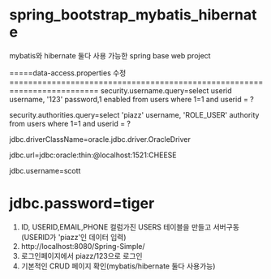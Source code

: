 # spring_bootstrap_mybatis_hibernate

mybatis와 hibernate 둘다 사용 가능한 spring base web project

=====data-access.properties 수정=========================================================================
security.username.query=select userid username, '123' password,1 enabled from users where 1=1 and userid = ?

security.authorities.query=select 'piazz' username, 'ROLE_USER' authority from users where 1=1 and userid = ?

jdbc.driverClassName=oracle.jdbc.driver.OracleDriver

jdbc.url=jdbc:oracle:thin:@localhost:1521:CHEESE

jdbc.username=scott

jdbc.password=tiger
========================================================================================================
 1. ID, USERID,EMAIL,PHONE 컬럼가진 USERS 테이블을 만들고 서버구동(USERID가 'piazz'인 데이터 입력)
 2. http://localhost:8080/Spring-Simple/    
 3. 로그인페이지에서 piazz/123으로 로그인
 4. 기본적인 CRUD 페이지 확인(mybatis/hibernate 둘다 사용가능)
 
